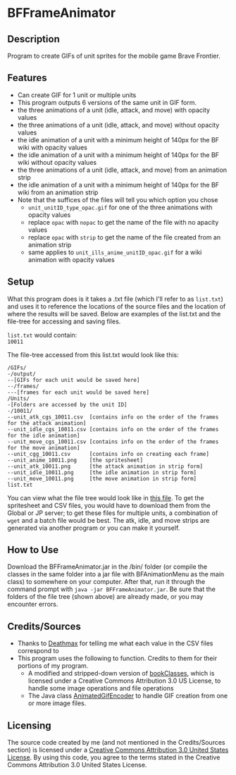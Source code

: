 # BFFrameAnimator

## Description
Program to create GIFs of unit sprites for the mobile game Brave Frontier.

## Features
* Can create GIF for 1 unit or multiple units
* This program outputs 6 versions of the same unit in GIF form.
 * the three animations of a unit (idle, attack, and move) with opacity values
 * the three animations of a unit (idle, attack, and move) without opacity values
 * the idle animation of a unit with a minimum height of 140px for the BF wiki with opacity values
 * the idle animation of a unit with a minimum height of 140px for the BF wiki without opacity values
 * the three animations of a unit (idle, attack, and move) from an animation strip
 * the idle animation of a unit with a minimum height of 140px for the BF wiki from an animation strip
 * Note that the suffices of the files will tell you which option you chose
    * `unit_unitID_type_opac.gif` for one of the three animations with opacity values
     * replace `opac` with `nopac` to get the name of the file with no apacity values
     * replace `opac` with `strip` to get the name of the file created from an animation strip
    * same applies to `unit_ills_anime_unitID_opac.gif` for a wiki animation with opacity values

## Setup
What this program does is it takes a .txt file (which I'll refer to as `list.txt`) and uses it to reference the locations of the source files and the location of where the results will be saved. Below are examples of the list.txt and the file-tree for accessing and saving files.

`list.txt` would contain:  
`10011`

The file-tree accessed from this list.txt would look like this:
```
/GIFs/
-/output/
--[GIFs for each unit would be saved here]
--/frames/
---[frames for each unit would be saved here]
/Units/
-[Folders are accessed by the unit ID]
-/10011/
--unit_atk_cgs_10011.csv  [contains info on the order of the frames for the attack animation]
--unit_idle_cgs_10011.csv [contains info on the order of the frames for the idle animation]
--unit_move_cgs_10011.csv [contains info on the order of the frames for the move animation]
--unit_cgg_10011.csv      [contains info on creating each frame]
--unit_anime_10011.png    [the spritesheet]
--unit_atk_10011.png      [the attack animation in strip form]
--unit_idle_10011.png     [the idle animation in strip form]
--unit_move_10011.png     [the move animation in strip form]
list.txt
```
You can view what the file tree would look like in [this file](https://www.dropbox.com/s/ov16bzl62xdtgio/example.zip?dl=0 "example.zip").
To get the spritesheet and CSV files, you would have to download them from the Global or JP server; to get these files for multiple units, a combination of `wget` and a batch file would be best. The atk, idle, and move strips are generated via another program or you can make it yourself.

## How to Use
Download the BFFrameAnimator.jar in the /bin/ folder (or compile the classes in the same folder into a jar file with BFAnimationMenu as the main class) to somewhere on your computer. After that, run it through the command prompt with `java -jar BFFrameAnimator.jar`. Be sure that the folders of the file tree (shown above) are already made, or you may encounter errors.

## Credits/Sources
* Thanks to [Deathmax](https://github.com/Deathmax/) for telling me what each value in the CSV files correspond to
* This program uses the following to function. Credits to them for their portions of my program.
  * A modified and stripped-down version of [bookClasses](http://home.cc.gatech.edu/TeaParty/47), which is licensed under a Creative Commons Attribution 3.0 US License, to handle some image operations and file operations
  * The Java class [AnimatedGifEncoder](http://www.java2s.com/Code/Java/2D-Graphics-GUI/AnimatedGifEncoder.htm) to handle GIF creation from one or more image files.

## Licensing
The source code created by me (and not mentioned in the Credits/Sources section) is licensed under a [Creative Commons Attribution 3.0 United States License](http://creativecommons.org/licenses/by/3.0/us/). By using this code, you agree to the terms stated in the Creative Commons Attribution 3.0 United States License.
